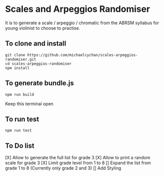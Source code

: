 # Scales and Arpeggios Randomiser

It is to generate a scale / arpeggio / chromatic from the ABRSM syllabus for young violinist to choose  to practise.

## To clone and install
```
git clone https://github.com/michaelcychan/scales-arpeggios-randomiser.git
cd scales-arpeggios-randomiser
npm install
```

## To generate bundle.js
```
npm run build
```
Keep this terminal open  

## To run test
```
npm run test
```

## To Do list
[X] Allow to generate the full list for grade 3
[X] Allow to print a random scale for grade 3
[X] Limit grade level from 1 to 8 
[] Expand the list from grade 1 to 8 (Currently only grade 2 and 3)
[] Add Styling